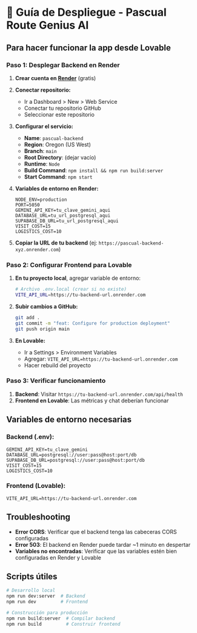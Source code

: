# 🚀 Guía de Despliegue - Pascual Route Genius AI

## Para hacer funcionar la app desde Lovable

### Paso 1: Desplegar Backend en Render

1. **Crear cuenta en [Render](https://render.com)** (gratis)

2. **Conectar repositorio:**
   - Ir a Dashboard > New > Web Service
   - Conectar tu repositorio GitHub
   - Seleccionar este repositorio

3. **Configurar el servicio:**
   - **Name**: `pascual-backend`
   - **Region**: Oregon (US West)
   - **Branch**: `main`
   - **Root Directory**: (dejar vacío)
   - **Runtime**: `Node`
   - **Build Command**: `npm install && npm run build:server`
   - **Start Command**: `npm start`

4. **Variables de entorno en Render:**
   ```
   NODE_ENV=production
   PORT=5050
   GEMINI_API_KEY=tu_clave_gemini_aqui
   DATABASE_URL=tu_url_postgresql_aqui
   SUPABASE_DB_URL=tu_url_postgresql_aqui
   VISIT_COST=15
   LOGISTICS_COST=10
   ```

5. **Copiar la URL de tu backend** (ej: `https://pascual-backend-xyz.onrender.com`)

### Paso 2: Configurar Frontend para Lovable

1. **En tu proyecto local**, agregar variable de entorno:
   ```bash
   # Archivo .env.local (crear si no existe)
   VITE_API_URL=https://tu-backend-url.onrender.com
   ```

2. **Subir cambios a GitHub:**
   ```bash
   git add .
   git commit -m "feat: Configure for production deployment"
   git push origin main
   ```

3. **En Lovable:**
   - Ir a Settings > Environment Variables
   - Agregar: `VITE_API_URL=https://tu-backend-url.onrender.com`
   - Hacer rebuild del proyecto

### Paso 3: Verificar funcionamiento

1. **Backend**: Visitar `https://tu-backend-url.onrender.com/api/health`
2. **Frontend en Lovable**: Las métricas y chat deberían funcionar

## Variables de entorno necesarias

### Backend (.env):
```env
GEMINI_API_KEY=tu_clave_gemini
DATABASE_URL=postgresql://user:pass@host:port/db
SUPABASE_DB_URL=postgresql://user:pass@host:port/db
VISIT_COST=15
LOGISTICS_COST=10
```

### Frontend (Lovable):
```env
VITE_API_URL=https://tu-backend-url.onrender.com
```

## Troubleshooting

- **Error CORS**: Verificar que el backend tenga las cabeceras CORS configuradas
- **Error 503**: El backend en Render puede tardar ~1 minuto en despertar
- **Variables no encontradas**: Verificar que las variables estén bien configuradas en Render y Lovable

## Scripts útiles

```bash
# Desarrollo local
npm run dev:server  # Backend
npm run dev         # Frontend

# Construcción para producción
npm run build:server  # Compilar backend
npm run build         # Construir frontend
``` 